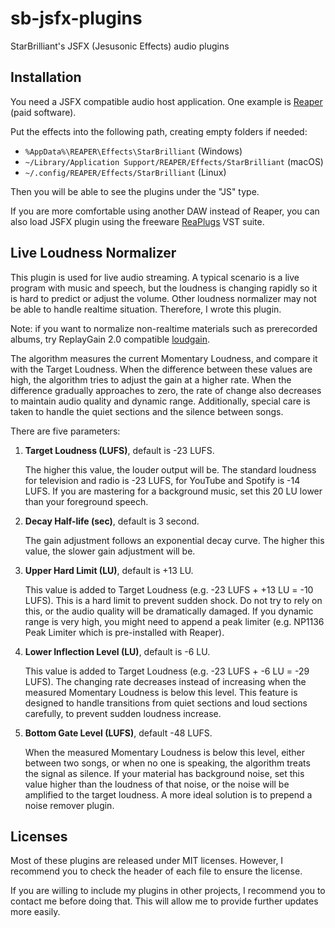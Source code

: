 # sb-jsfx-plugins
StarBrilliant's JSFX (Jesusonic Effects) audio plugins

## Installation

You need a JSFX compatible audio host application. One example is [Reaper](https://www.reaper.fm) (paid software).

Put the effects into the following path, creating empty folders if needed:
- `%AppData%\REAPER\Effects\StarBrilliant` (Windows)
- `~/Library/Application Support/REAPER/Effects/StarBrilliant` (macOS)
- `~/.config/REAPER/Effects/StarBrilliant` (Linux)

Then you will be able to see the plugins under the "JS" type.

If you are more comfortable using another DAW instead of Reaper, you can also load JSFX plugin using the freeware [ReaPlugs](https://www.reaper.fm/reaplugs/) VST suite.

## Live Loudness Normalizer

This plugin is used for live audio streaming. A typical scenario is a live program with music and speech, but the loudness is changing rapidly so it is hard to predict or adjust the volume. Other loudness normalizer may not be able to handle realtime situation. Therefore, I wrote this plugin.

Note: if you want to normalize non-realtime materials such as prerecorded albums, try ReplayGain 2.0 compatible [loudgain](https://github.com/Moonbase59/loudgain).

The algorithm measures the current Momentary Loudness, and compare it with the Target Loudness. When the difference between these values are high, the algorithm tries to adjust the gain at a higher rate. When the difference gradually approaches to zero, the rate of change also decreases to maintain audio quality and dynamic range. Additionally, special care is taken to handle the quiet sections and the silence between songs.

There are five parameters:

1. **Target Loudness (LUFS)**, default is -23 LUFS.

   The higher this value, the louder output will be. The standard loudness for television and radio is -23 LUFS, for YouTube and Spotify is -14 LUFS. If you are mastering for a background music, set this 20 LU lower than your foreground speech.

2. **Decay Half-life (sec)**, default is 3 second.

   The gain adjustment follows an exponential decay curve. The higher this value, the slower gain adjustment will be.

3. **Upper Hard Limit (LU)**, default is +13 LU.

   This value is added to Target Loudness (e.g. -23 LUFS + +13 LU = -10 LUFS). This is a hard limit to prevent sudden shock. Do not try to rely on this, or the audio quality will be dramatically damaged. If you dynamic range is very high, you might need to append a peak limiter (e.g. NP1136 Peak Limiter which is pre-installed with Reaper).

4. **Lower Inflection Level (LU)**, default is -6 LU.

   This value is added to Target Loudness (e.g. -23 LUFS + -6 LU = -29 LUFS). The changing rate decreases instead of increasing when the measured Momentary Loudness is below this level. This feature is designed to handle transitions from quiet sections and loud sections carefully, to prevent sudden loudness increase.

5. **Bottom Gate Level (LUFS)**, default -48 LUFS.

   When the measured Momentary Loudness is below this level, either between two songs, or when no one is speaking, the algorithm treats the signal as silence. If your material has background noise, set this value higher than the loudness of that noise, or the noise will be amplified to the target loudness. A more ideal solution is to prepend a noise remover plugin.

## Licenses

Most of these plugins are released under MIT licenses. However, I recommend you to check the header of each file to ensure the license.

If you are willing to include my plugins in other projects, I recommend you to contact me before doing that. This will allow me to provide further updates more easily.
